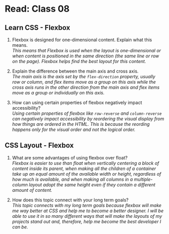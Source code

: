 # Read: Class 08

## Learn CSS - Flexbox  

1. Flexbox is designed for one-dimensional content. Explain what this means.  
  *This means that Flexbox is used when the layout is one-dimensional or when content is positioned in the same direction (the same line or row on the page). Flexbox helps find the best layout for this content.*  

2. Explain the difference between the main axis and cross axis.  
  *The main axis is the axis set by the `flex-direction` property, usually row or column, and flex items move as a group on this axis while the cross axis runs in the other direction from the main axis and flex items move as a group or individually on this axis.*  

3. How can using certain properties of flexbox negatively impact accessibility?  
  *Using certain properties of flexbox like `row-reverse` and `column-reverse` can negatively impact accessibility by reordering the visual display from how things are ordered in the HTML. This is because the reording happens only for the visual order and not the logical order.*  

## CSS Layout - Flexbox  

1. What are some advantages of using flexbox over float?  
  *Flexbox is easier to use than float when vertically centering a block of content inside its parent, when making all the children of a container take up an equal amount of the available width or height, regardless of how much is available, and when making all columns in a multiple-column layout adopt the same height even if they contain a different amount of content.*  

2. How does this topic connect with your long term goals?  
  *This topic connects with my long term goals because flexbox will make me way better at CSS and help me to become a better designer. I will be able to use it in so many different ways that will make the layouts of my projects stand out and, therefore, help me become the best developer I can be.*  
